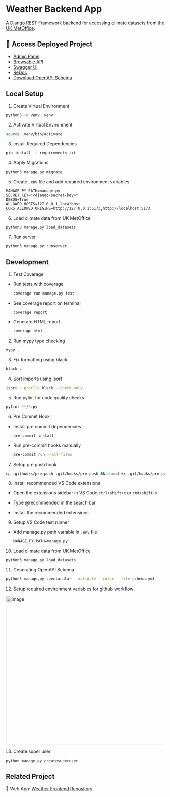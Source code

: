 # Weather Backend App

A Django REST Framework backend for accessing climate datasets from the [UK MetOffice](https://www.metoffice.gov.uk/research/climate/maps-and-data/uk-and-regional-series#yearOr).

## 🚀 Access Deployed Project

- [Admin Panel](https://weatherapi.pythonanywhere.com/admin/)
- [Browsable API](https://weatherapi.pythonanywhere.com/api/climate/)
- [Swagger UI](https://weatherapi.pythonanywhere.com/api/schema/swagger-ui/)
- [ReDoc](https://weatherapi.pythonanywhere.com/api/schema/redoc/)
- [Download OpenAPI Schema](https://weatherapi.pythonanywhere.com/api/schema/)

## Local Setup

1. Create Virtual Environment

```sh
python3 -m venv .venv
```

2. Activate Virtual Environment

```bash
source .venv/bin/activate
```

3. Install Required Dependencies

```sh
pip install -r requirements.txt
```

4. Apply Migrations

```sh
python3 manage.py migrate
```

5. Create `.env` file and add required environment variables

```env
MANAGE_PY_PATH=manage.py
SECRET_KEY="<django-secret-key>"
DEBUG=True
ALLOWED_HOSTS=127.0.0.1,localhost
CORS_ALLOWED_ORIGINS=http://127.0.0.1:5173,http://localhost:5173
```

6. Load climate data from UK MetOffice

```sh
python3 manage.py load_datasets
```

7. Run server

```sh
python3 manage.py runserver
```

## Development

1. Test Coverage

- Run tests with coverage

  ```sh
  coverage run manage.py test
  ```

- See coverage report on terminal

  ```sh
  coverage report
  ```

- Generate HTML report

  ```sh
  coverage html
  ```

2. Run mypy type checking

```sh
mypy .
```

3. Fix formatting using black

```sh
black .
```

4. Sort imports using isort

```sh
isort --profile black --check-only .
```

5. Run pylint for code quality checks

```sh
pylint **/*.py
```

6. Pre Commit Hook

- Install pre commit dependencies

  ```sh
  pre-commit install
  ```

- Run pre-commit hooks manually

  ```sh
  pre-commit run --all-files
  ```

7. Setup pre push hook

```sh
cp .githooks/pre-push .git/hooks/pre-push && chmod +x .git/hooks/pre-push
```

8. Install recommended VS Code extensions

- Open the extensions sidebar in VS Code `ctrl+shift+x` or `cmd+shift+x`

- Type @recommended in the search bar

- Install the recommended extensions

9. Setup VS Code test runner

- Add manage.py path variable in `.env` file

  ```env
  MANAGE_PY_PATH=manage.py
  ```

10. Load climate data from UK MetOffice

```sh
python3 manage.py load_datasets
```

11. Generating OpenAPI Schema

```sh
python3 manage.py spectacular --validate --color --file schema.yml
```

12. Setup required environment variables for github workflow

<img width="1400" height="470" alt="image" src="https://github.com/user-attachments/assets/eb0a4fe3-afb4-4ca6-80aa-6e61ad58143f" />

13. Create super user

```sh
python manage.py createsuperuser
```

## Related Project

🔗 Web App: [Weather Frontend Repository](https://github.com/satyam-seth/weather-web-app)

